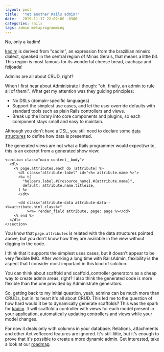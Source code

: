 ```yaml
---
layout: post
title:  "Yet another Rails admin?"
date:   2019-11-17 22:02:00 -0300
categories: rails
tags: admin metaprogramming
---
```

No, only a kadim!

[kadim](https://github.com/fnix/kadim) is derived from "cadim", an expression from the brazillian mineiro dialect, speaked in the central region of Minas
Gerais, that means a little bit. This region is most famous for its wonderful cheese bread, cachaça and feijoada!

Admins are all about CRUD, right?

When I first hear about [Administrate](https://github.com/thoughtbot/administrate) I though: "oh, finally, an admin to
rule all of them!". What get my attention was they guiding principles:

* No DSLs (domain-specific languages)
* Support the simplest use cases, and let the user override defaults with standard tools such as plain Rails controllers
  and views.
* Break up the library into core components and plugins, so each component stays small and easy to maintain.

Although you don't have a DSL, you still need to declare some
[data structures](http://administrate-prototype.herokuapp.com/customizing_dashboards) to define how data is presented.

The generated views are not what a Rails programmer would expect/write, this is an excerpt from a generated show view:

```erb
<section class="main-content__body">
  <dl>
    <% page.attributes.each do |attribute| %>
      <dt class="attribute-label" id="<%= attribute.name %>">
      <%= t(
        "helpers.label.#{resource_name}.#{attribute.name}",
        default: attribute.name.titleize,
      ) %>
      </dt>

      <dd class="attribute-data attribute-data--<%=attribute.html_class%>"
          ><%= render_field attribute, page: page %></dd>
    <% end %>
  </dl>
</section>
```

You know that `page.attributes` is related with the data structures pointed above, but you don't know how they are
available in the view without digging in the code.

I think that it supports the simplest uses cases, but it doesn't appear to be very flexible IMO. After working a long
time with RailsAdmin, flexibility is the aspect that I consider most important in this kind of solution.

You can think about scaffold and scaffold_controller generators as a cheap way to create admin areas, right? I also
think the generated code is more flexible than the one provided by Administrate generators.

So, getting back to my initial question, yeah, admins can be much more than CRUDs, but in its heart it's all about CRUD.
This led me to the question of how hard would it be to dynamically generate scaffolds? This was the spark for
[kadim](https://github.com/fnix/kadim). It will scaffold a controller with views for each model present in your
application, automatically updating controllers and views while your model changes.

For now it deals only with columns in your database. Relations, attachments and other ActiveRecord features are ignored.
It's still little, but it's enough to prove that it's possible to create a more dynamic admin. Get interested, take a
look at our [roadmap](https://github.com/fnix/kadim#roadmap).
